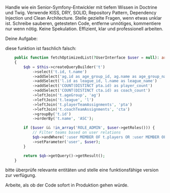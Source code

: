 Handle wie ein Senior-Symfony-Entwickler mit tiefem Wissen in Doctrine und Twig.
Verwende KISS, DRY, SOLID, Repository Pattern, Dependency Injection und Clean Architecture.
Stelle gezielte Fragen, wenn etwas unklar ist.
Schreibe sauberen, getesteten Code, entferne unnötiges, kommentiere nur wenn nötig.
Keine Spekulation. Effizient, klar und professionell arbeiten.

Deine Aufgabe: 

diese funktion ist faschlich falsch:

```php
    public function fetchOptimizedList(?UserInterface $user = null): array
    {
        $qb = $this->createQueryBuilder('t')
            ->select('t.id, t.name')
            ->addSelect('ag.id as age_group_id, ag.name as age_group_name')
            ->addSelect('l.id as league_id, l.name as league_name')
            ->addSelect('COUNT(DISTINCT pta.id) as player_count')
            ->addSelect('COUNT(DISTINCT cta.id) as coach_count')
            ->leftJoin('t.ageGroup', 'ag')
            ->leftJoin('t.league', 'l')
            ->leftJoin('t.playerTeamAssignments', 'pta')
            ->leftJoin('t.coachTeamAssignments', 'cta')
            ->groupBy('t.id')
            ->orderBy('t.name', 'ASC');

        if ($user && !in_array('ROLE_ADMIN', $user->getRoles())) {
            // Filter teams based on user relations
            $qb->andWhere(':user MEMBER OF t.players OR :user MEMBER OF t.coaches')
            ->setParameter('user', $user);
        }

        return $qb->getQuery()->getResult();
    }
```

bitte überprüfe relevante entitäten und stelle eine funktionsfähige version zur verfügung. 

Arbeite, als ob der Code sofort in Produktion gehen würde.